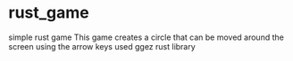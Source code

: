 # rust_game
simple rust game
This game creates a circle that can be moved around the screen using the arrow keys
used ggez rust library
